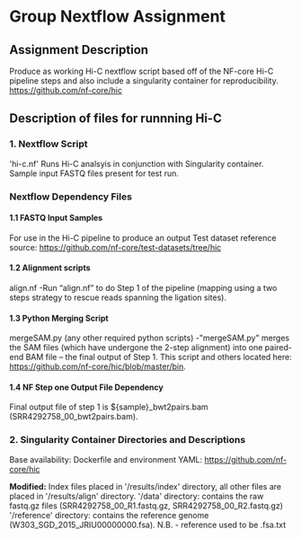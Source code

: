 # Group Nextflow Assignment

## Assignment Description
Produce as working Hi-C nextflow script based off of the NF-core Hi-C pipeline steps and also include a singularity container for reproducibility.
https://github.com/nf-core/hic

## Description of files for runnning Hi-C

### 1. Nextflow Script
'hi-c.nf'
Runs Hi-C analsyis in conjunction with Singularity container. Sample input FASTQ files present for test run.

### Nextflow Dependency Files
#### 1.1 FASTQ Input Samples
For use in the Hi-C pipeline to produce an output
Test dataset reference source: https://github.com/nf-core/test-datasets/tree/hic

#### 1.2 Alignment scripts
align.nf
-Run “align.nf” to do Step 1 of the pipeline (mapping using a two steps strategy to rescue reads spanning the ligation sites). 

#### 1.3 Python Merging Script
mergeSAM.py (any other required python scripts) 
-"mergeSAM.py" merges the SAM files (which have undergone the 2-step alignment) into one paired-end BAM file – the final output of Step 1. 
This script and others located here: https://github.com/nf-core/hic/blob/master/bin.

#### 1.4 NF Step one Output File Dependency
Final output file of step 1 is ${sample}_bwt2pairs.bam (SRR4292758_00_bwt2pairs.bam).

### 2. Singularity Container Directories and Descriptions
Base availability: Dockerfile and environment YAML: https://github.com/nf-core/hic


****Modified:****
Index files placed in '/results/index' directory, all other files are placed in '/results/align' directory.
'/data' directory: contains the raw fastq.gz files (SRR4292758_00_R1.fastq.gz, SRR4292758_00_R2.fastq.gz)
'/reference' directory: contains the reference genome (W303_SGD_2015_JRIU00000000.fsa). N.B. - reference used to be .fsa.txt


